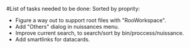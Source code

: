 #List of tasks needed to be done:
Sorted by proprity:
+ Figure a way out to support root files with "RooWorkspace".
+ Add "Others" dialog in nuissances menu.
+ Improve current search, to search/sort by bin/proccess/nuissance.
+ Add smartlinks for datacards.
